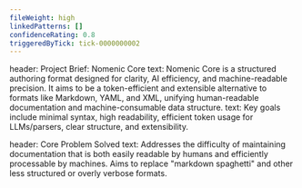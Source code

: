 ```yaml
---
fileWeight: high
linkedPatterns: []
confidenceRating: 0.8
triggeredByTick: tick-0000000002
---
```


header: Project Brief: Nomenic Core
  text: Nomenic Core is a structured authoring format designed for clarity, AI efficiency, and machine-readable precision. It aims to be a token-efficient and extensible alternative to formats like Markdown, YAML, and XML, unifying human-readable documentation and machine-consumable data structure.
  text: Key goals include minimal syntax, high readability, efficient token usage for LLMs/parsers, clear structure, and extensibility.

header: Core Problem Solved
  text: Addresses the difficulty of maintaining documentation that is both easily readable by humans and efficiently processable by machines. Aims to replace "markdown spaghetti" and other less structured or overly verbose formats. 